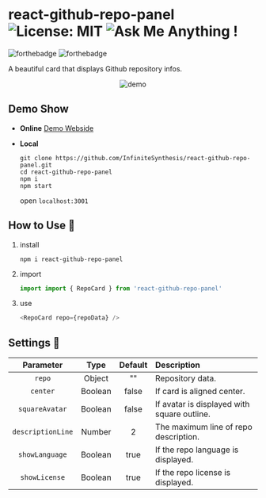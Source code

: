 # react-github-repo-panel ![License: MIT](https://img.shields.io/badge/License-MIT-blue.svg) ![Ask Me Anything !](https://img.shields.io/badge/Ask%20me-anything-pink.svg)

![forthebadge](https://forthebadge.com/images/badges/made-with-javascript.svg)
![forthebadge](https://forthebadge.com/images/badges/powered-by-coffee.svg)

A beautiful card that displays Github repository infos.


<p align="center"><img src="docs/demo.png" alt="demo"></p>

## Demo Show

- **Online** [Demo Webside](https://infinitesynthesis.github.io/react-github-repo-panel/)

- **Local**

    ```shell
    git clone https://github.com/InfiniteSynthesis/react-github-repo-panel.git
    cd react-github-repo-panel
    npm i
    npm start
    ```
    open `localhost:3001`



## How to Use 🍕

1. install
    ```shell
    npm i react-github-repo-panel
    ```

1. import
    ```javascript
    import import { RepoCard } from 'react-github-repo-panel'
    ```

2. use
    ```javascript
    <RepoCard repo={repoData} />
    ```

## Settings 🔨

| Parameter   | Type           | Default  | Description|
| :----------: |:---:| :---:| :------------- |
| `repo` | Object | "" | Repository data. |
| `center` | Boolean | false | If card is aligned center. |
| `squareAvatar` | Boolean | false | If avatar is displayed with square outline. |
| `descriptionLine` | Number | 2 | The maximum line of repo description. |
| `showLanguage` | Boolean | true | If the  repo language is displayed. |
| `showLicense` | Boolean | true | If the  repo license is displayed. |
